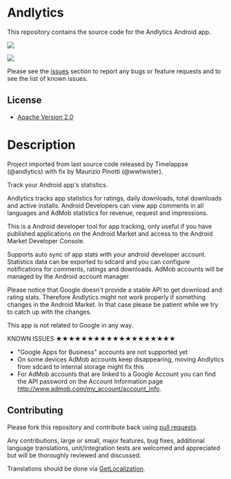 # Andlytics

This repository contains the source code for the Andlytics Android app.

<a href="https://play.google.com/store/apps/details?id=com.github.andlyticsproject" alt="Download from Google Play">
  <img src="http://www.android.com/images/brand/android_app_on_play_large.png">
</a>

![](https://lh5.ggpht.com/JDnsEh2VNGczlyjtratJ68nxMlnYAgCo0-pcqhuGYzUmRcZqhzzvZ0Li4KjJ7fhHmU9W=w705)

Please see the [issues](https://github.com/AndlyticsProject/andlytics/issues) section to
report any bugs or feature requests and to see the list of known issues.

## License

* [Apache Version 2.0](http://www.apache.org/licenses/LICENSE-2.0.html)

# Description

Project imported from last source code released by Timelappse (@andlytics) with fix by Maurizio Pinotti (@wwtwister).

Track your Android app's statistics.

Andlytics tracks app statistics for ratings, daily downloads, total downloads and active installs. Android Developers can view app comments in all languages and AdMob statistics for revenue, request and impressions.

This is a Android developer tool for app tracking, only useful if you have published applications on the Android Market and access to the Android Market Developer Console.

Supports auto sync of app stats with your android developer account. Statistics data can be exported to sdcard and you can configure notifications for comments, ratings and downloads. AdMob accounts will be managed by the Android account manager.

Please notice that Google doesn't provide a stable API to get download and rating stats. Therefore Andlytics might not work properly if something changes in the Android Market. In that case please be patient while we try to catch up with the changes.

This app is not related to Google in any way.

KNOWN ISSUES
★★★★★★★★★★★★★★★★★★★
- "Google Apps for Business" accounts are not supported yet
- On some devices AdMob accounts keep disappearing, moving Andlytics from sdcard to internal storage might fix this
- For AdMob accounts that are linked to a Google Account you can find the API password on the Account Information page http://www.admob.com/my_account/account_info.

## Contributing

Please fork this repository and contribute back using
[pull requests](https://github.com/AndlyticsProject/andlytics/pulls).

Any contributions, large or small, major features, bug fixes, additional language translations, 
unit/integration tests are welcomed and appreciated but will be thoroughly reviewed and discussed.

Translations should be done via [GetLocalization](http://www.getlocalization.com/andlyticsproject/).